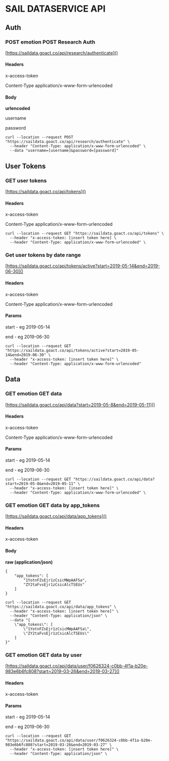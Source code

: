 # SAIL DATASERVICE API

## Auth
### **POST** emotion POST Research Auth
[https://saildata.goact.co/api/research/authenticate]()

#### Headers
x-access-token

Content-Type
application/x-www-form-urlencoded

#### Body
**urlencoded**

username

password

```
curl --location --request POST "https://saildata.goact.co/api/research/authenticate" \
  --header "Content-Type: application/x-www-form-urlencoded" \
  --data "username=[username]&password=[password]"
```

## User Tokens
### **GET** user tokens
[https://saildata.goact.co/api/tokens]()

#### Headers
x-access-token

Content-Type
application/x-www-form-urlencoded

```
curl --location --request GET "https://saildata.goact.co/api/tokens" \
  --header "x-access-token: [insert token here] \
  --header "Content-Type: application/x-www-form-urlencoded" \
```

### **Get** user tokens by date range
[https://saildata.goact.co/api/tokens/active?start=2019-05-14&end=2019-06-30]()

#### Headers
x-access-token

Content-Type
application/x-www-form-urlencoded

#### Params
start - eg 2019-05-14

end	- eg 2019-06-30

```
curl --location --request GET "https://saildata.goact.co/api/tokens/active?start=2019-05-14&end=2019-06-30" \
  --header "x-access-token: [insert token here]" \
  --header "Content-Type: application/x-www-form-urlencoded"
```

## Data
### GET emotion GET data
[https://saildata.goact.co/api/data?start=2019-05-8&end=2019-05-11]()

#### Headers
x-access-token

Content-Type
application/x-www-form-urlencoded

#### Params
start - eg 2019-05-14

end	- eg 2019-06-30

```
curl --location --request GET "https://saildata.goact.co/api/data?start=2019-05-8&end=2019-05-11" \
  --header "x-access-token: [insert token here]" \
  --header "Content-Type: application/x-www-form-urlencoded" \
```

### GET emotion GET data by app_tokens
[https://saildata.goact.co/api/data/app_tokens]()

#### Headers
x-access-token

#### Body
**raw (application/json)**
````
{
    "app_tokens": [
        "1YotnFZsEjr1zCsicMWpAAFSa",
        "ZY2taFvsEjr1zCsicAlcTSEUs"
    ]
}
````

```
curl --location --request GET "https://saildata.goact.co/api/data/app_tokens" \
  --header "x-access-token: [insert token here]" \
  --header "Content-Type: application/json" \
  --data "{
    \"app_tokens\": [
        \"1YotnFZsEjr1zCsicMWpAAFSa\",
        \"ZY2taFvsEjr1zCsicAlcTSEUs\"
    ]
}"
```

### GET emotion GET data by user
[https://saildata.goact.co/api/data/user/f0626324-c0bb-4f1a-b20e-983e6b6fc808?start=2019-03-26&end=2019-03-27]()

#### Headers
x-access-token

#### Params
start - eg 2019-05-14

end	- eg 2019-06-30

```
curl --location --request GET "https://saildata.goact.co/api/data/user/f0626324-c0bb-4f1a-b20e-983e6b6fc808?start=2019-03-26&end=2019-03-27" \
  --header "x-access-token: [insert token here]" \
  --header "Content-Type: application/json" \
```

